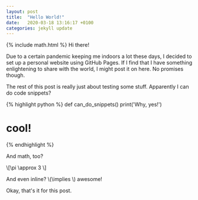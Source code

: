 ```yaml
---
layout: post
title:  "Hello World!"
date:   2020-03-18 13:16:17 +0100
categories: jekyll update
---
```

{% include math.html %}
Hi there!

Due to a certain pandemic keeping me indoors a lot these days, I decided to set up a personal website using GitHub Pages.
If I find that I have something enlightening to share with the world, I might post it on here. No promises though.

The rest of this post is really just about testing some stuff.
Apparently I can do code snippets?

{% highlight python %}
def can_do_snippets()
    print('Why, yes!')

# cool!
{% endhighlight %}

And math, too?

\\[\pi \approx 3 \\]

And even inline? \\(\implies \\) awesome!

Okay, that's it for this post.
